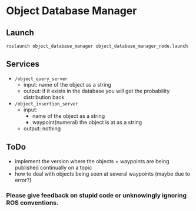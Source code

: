 # Object Database Manager	

## Launch
`roslaunch object_database_manager object_database_manager_node.launch`

## Services                                                                                                                                                                                                                                                                 
* `/object_query_server`
	* input: name of the object as a string
	* output: if it exists in the database you will get the probability distribution back
* `/object_insertion_server`
	* input: 
		* name of the object as a string
		* waypoint(numeral) the object is at as a string
	* output: nothing

## ToDo
* implement the version where the objects + waypoints are being published continually on a topic
* how to deal with objects being seen at several waypoints (maybe due to error?)

### Please give feedback on stupid code or unknowingly ignoring ROS conventions.
